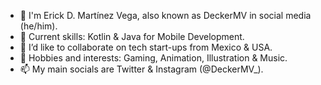 - 👋 I'm Erick D. Martínez Vega, also known as DeckerMV in social media (he/him).
- 🌱 Current skills: Kotlin & Java for Mobile Development.
- 💞️ I’d like to collaborate on tech start-ups from Mexico & USA.
- 🎨 Hobbies and interests: Gaming, Animation, Illustration & Music.
- 📫 My main socials are Twitter & Instagram (@DeckerMV_).  

<!---
DeckerMV/DeckerMV is a ✨ special ✨ repository because its `README.md` (this file) appears on your GitHub profile.
You can click the Preview link to take a look at your changes.
--->
